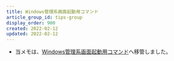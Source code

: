 ```yaml
---
title: Windows管理系画面起動用コマンド
article_group_id: tips-group
display_order: 900
created: 2022-02-12
updated: 2022-02-12
---
```

- 当メモは、[Windows管理系画面起動用コマンド](https://thinktwice.tech/it/windows/commands_for_launching_windows_administration_screens/)へ移管しました。

